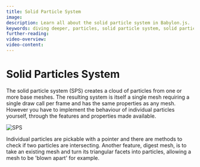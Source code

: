 ```yaml
---
title: Solid Particle System
image: 
description: Learn all about the solid particle system in Babylon.js.
keywords: diving deeper, particles, solid particle system, solid particles
further-reading:
video-overview:
video-content:
---
```


# Solid Particles System

The solid particle system (SPS) creates a cloud of particles from one or more base meshes. The resulting system is itself a single mesh requiring a single draw call per frame and has the same properties as any mesh. However you have to implement the behaviour of individual particles yourself, through the features and properties made available.

![SPS](/img/features/particle1.png)

Individual particles are pickable with a pointer and there are methods to check if two particles are intersecting. Another feature, digest mesh, is to take an existing mesh and turn its triangular facets into particles, allowing a mesh to be 'blown apart' for example.
